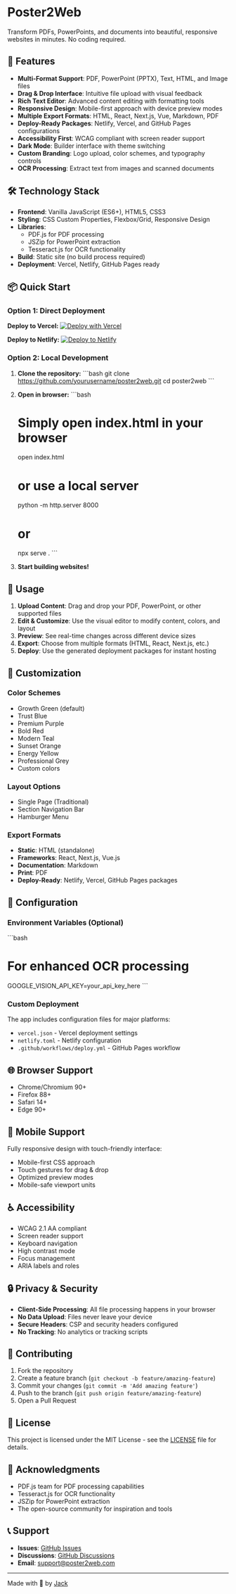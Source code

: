 # Poster2Web

Transform PDFs, PowerPoints, and documents into beautiful, responsive websites in minutes. No coding required.

## 🚀 Features

- **Multi-Format Support**: PDF, PowerPoint (PPTX), Text, HTML, and Image files
- **Drag & Drop Interface**: Intuitive file upload with visual feedback
- **Rich Text Editor**: Advanced content editing with formatting tools
- **Responsive Design**: Mobile-first approach with device preview modes
- **Multiple Export Formats**: HTML, React, Next.js, Vue, Markdown, PDF
- **Deploy-Ready Packages**: Netlify, Vercel, and GitHub Pages configurations
- **Accessibility First**: WCAG compliant with screen reader support
- **Dark Mode**: Builder interface with theme switching
- **Custom Branding**: Logo upload, color schemes, and typography controls
- **OCR Processing**: Extract text from images and scanned documents

## 🛠 Technology Stack

- **Frontend**: Vanilla JavaScript (ES6+), HTML5, CSS3
- **Styling**: CSS Custom Properties, Flexbox/Grid, Responsive Design
- **Libraries**: 
  - PDF.js for PDF processing
  - JSZip for PowerPoint extraction
  - Tesseract.js for OCR functionality
- **Build**: Static site (no build process required)
- **Deployment**: Vercel, Netlify, GitHub Pages ready

## 📦 Quick Start

### Option 1: Direct Deployment

**Deploy to Vercel:**
[![Deploy with Vercel](https://vercel.com/button)](https://vercel.com/new/clone?repository-url=https://github.com/yourusername/poster2web)

**Deploy to Netlify:**
[![Deploy to Netlify](https://www.netlify.com/img/deploy/button.svg)](https://app.netlify.com/start/deploy?repository=https://github.com/yourusername/poster2web)

### Option 2: Local Development

1. **Clone the repository:**
   \`\`\`bash
   git clone https://github.com/yourusername/poster2web.git
   cd poster2web
   \`\`\`

2. **Open in browser:**
   \`\`\`bash
   # Simply open index.html in your browser
   open index.html
   # or use a local server
   python -m http.server 8000
   # or
   npx serve .
   \`\`\`

3. **Start building websites!**

## 🎯 Usage

1. **Upload Content**: Drag and drop your PDF, PowerPoint, or other supported files
2. **Edit & Customize**: Use the visual editor to modify content, colors, and layout
3. **Preview**: See real-time changes across different device sizes
4. **Export**: Choose from multiple formats (HTML, React, Next.js, etc.)
5. **Deploy**: Use the generated deployment packages for instant hosting

## 🎨 Customization

### Color Schemes
- Growth Green (default)
- Trust Blue
- Premium Purple
- Bold Red
- Modern Teal
- Sunset Orange
- Energy Yellow
- Professional Grey
- Custom colors

### Layout Options
- Single Page (Traditional)
- Section Navigation Bar
- Hamburger Menu

### Export Formats
- **Static**: HTML (standalone)
- **Frameworks**: React, Next.js, Vue.js
- **Documentation**: Markdown
- **Print**: PDF
- **Deploy-Ready**: Netlify, Vercel, GitHub Pages packages

## 🔧 Configuration

### Environment Variables (Optional)
\`\`\`bash
# For enhanced OCR processing
GOOGLE_VISION_API_KEY=your_api_key_here
\`\`\`

### Custom Deployment
The app includes configuration files for major platforms:
- `vercel.json` - Vercel deployment settings
- `netlify.toml` - Netlify configuration
- `.github/workflows/deploy.yml` - GitHub Pages workflow

## 🌐 Browser Support

- Chrome/Chromium 90+
- Firefox 88+
- Safari 14+
- Edge 90+

## 📱 Mobile Support

Fully responsive design with touch-friendly interface:
- Mobile-first CSS approach
- Touch gestures for drag & drop
- Optimized preview modes
- Mobile-safe viewport units

## ♿ Accessibility

- WCAG 2.1 AA compliant
- Screen reader support
- Keyboard navigation
- High contrast mode
- Focus management
- ARIA labels and roles

## 🔒 Privacy & Security

- **Client-Side Processing**: All file processing happens in your browser
- **No Data Upload**: Files never leave your device
- **Secure Headers**: CSP and security headers configured
- **No Tracking**: No analytics or tracking scripts

## 🤝 Contributing

1. Fork the repository
2. Create a feature branch (`git checkout -b feature/amazing-feature`)
3. Commit your changes (`git commit -m 'Add amazing feature'`)
4. Push to the branch (`git push origin feature/amazing-feature`)
5. Open a Pull Request

## 📄 License

This project is licensed under the MIT License - see the [LICENSE](LICENSE) file for details.

## 🙏 Acknowledgments

- PDF.js team for PDF processing capabilities
- Tesseract.js for OCR functionality
- JSZip for PowerPoint extraction
- The open-source community for inspiration and tools

## 📞 Support

- **Issues**: [GitHub Issues](https://github.com/yourusername/poster2web/issues)
- **Discussions**: [GitHub Discussions](https://github.com/yourusername/poster2web/discussions)
- **Email**: support@poster2web.com

---

Made with 🧡 by [Jack](https://www.linkedin.com/in/jackdemanche/)
